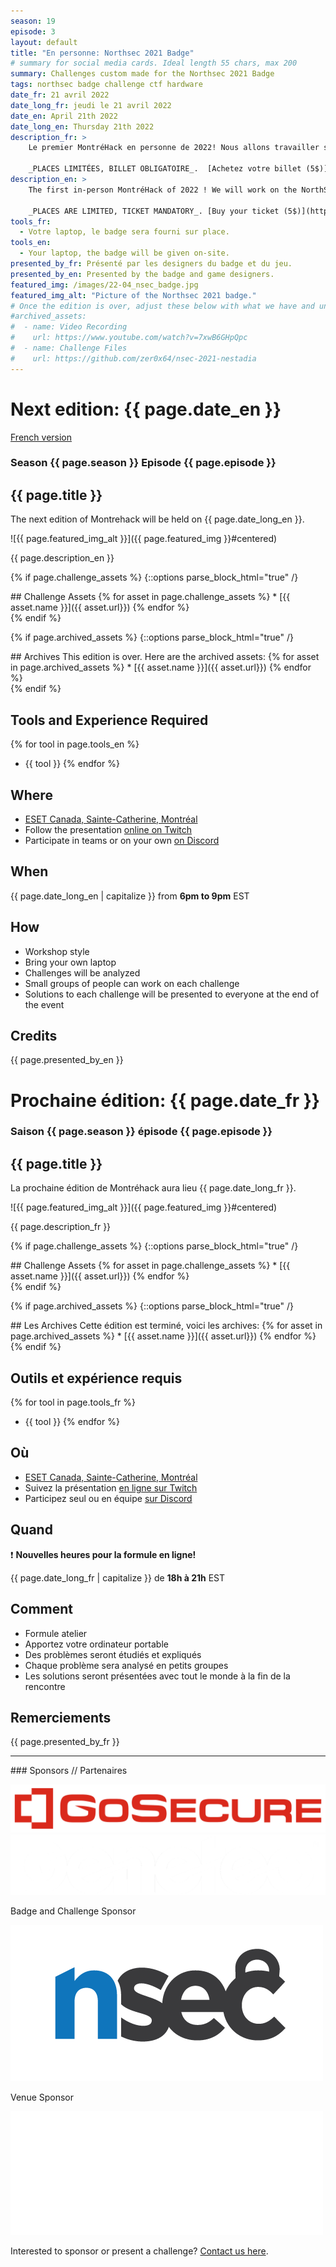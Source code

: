 ```yaml
---
season: 19
episode: 3
layout: default
title: "En personne: Northsec 2021 Badge"
# summary for social media cards. Ideal length 55 chars, max 200
summary: Challenges custom made for the Northsec 2021 Badge
tags: northsec badge challenge ctf hardware
date_fr: 21 avril 2022
date_long_fr: jeudi le 21 avril 2022
date_en: April 21th 2022
date_long_en: Thursday 21th 2022
description_fr: >
    Le premier MontréHack en personne de 2022! Nous allons travailler sur le badge du NorthSec 2021 et exploiter le jeu fait spécialement pour ce badge. Il y aura une introduction au matériel du badge et du jeu. Le badge sera fourni sur place.

    _PLACES LIMITÉES, BILLET OBLIGATOIRE_.  [Achetez votre billet (5$)](https://www.eventbrite.ca/e/320971643827)
description_en: >
    The first in-person MontréHack of 2022 ! We will work on the NorthSec 2021 badge and exploit the game, custom made for this badge. There will be an introduction to the badge hardware and the game. The badge will be given on-site.

    _PLACES ARE LIMITED, TICKET MANDATORY_. [Buy your ticket (5$)](https://www.eventbrite.ca/e/320971643827)
tools_fr:
  - Votre laptop, le badge sera fourni sur place.
tools_en:
  - Your laptop, the badge will be given on-site.
presented_by_fr: Présenté par les designers du badge et du jeu.
presented_by_en: Presented by the badge and game designers.
featured_img: /images/22-04_nsec_badge.jpg
featured_img_alt: "Picture of the Northsec 2021 badge."
# Once the edition is over, adjust these below with what we have and uncomment
#archived_assets:
#  - name: Video Recording
#    url: https://www.youtube.com/watch?v=7xwB6GHpQpc
#  - name: Challenge Files
#    url: https://github.com/zer0x64/nsec-2021-nestadia
---
```


# Next edition: {{ page.date_en }}
[French version](#french)

### Season {{ page.season }} Episode {{ page.episode }}

## {{ page.title }}

The next edition of Montrehack will be held on {{ page.date_long_en }}.

![{{ page.featured_img_alt }}]({{ page.featured_img }}#centered)

{{ page.description_en }}

{% if page.challenge_assets %}
{::options parse_block_html="true" /}
<div class="assets">
## Challenge Assets
{% for asset in page.challenge_assets %}
* [{{ asset.name }}]({{ asset.url}})
{% endfor %}
</div>
{% endif %}

{% if page.archived_assets %}
{::options parse_block_html="true" /}
<div class="archives">
## Archives
This edition is over. Here are the archived assets:
{% for asset in page.archived_assets %}
* [{{ asset.name }}]({{ asset.url}})
{% endfor %}
</div>
{% endif %}

## Tools and Experience Required

{% for tool in page.tools_en %}
* {{ tool }}
{% endfor %}

## Where

* [ESET Canada, Sainte-Catherine, Montréal](https://goo.gl/maps/GvxACCaavwbR5LZDA)
* Follow the presentation [online on Twitch](https://twitch.tv/montrehack/)
* Participate in teams or on your own [on Discord](https://discord.gg/4qfFwPX)

## When

{{ page.date_long_en | capitalize }} from **6pm to 9pm** EST

## How

* Workshop style
* Bring your own laptop
* Challenges will be analyzed
* Small groups of people can work on each challenge
* Solutions to each challenge will be presented to everyone at the end of the event

## Credits

{{ page.presented_by_en }}

<a id="french"></a>

# Prochaine édition: {{ page.date_fr }}

### Saison {{ page.season }} épisode {{ page.episode }}

## {{ page.title }}

La prochaine édition de Montréhack aura lieu {{ page.date_long_fr }}.

![{{ page.featured_img_alt }}]({{ page.featured_img }}#centered)

{{ page.description_fr }}

{% if page.challenge_assets %}
{::options parse_block_html="true" /}
<div class="assets">
## Challenge Assets
{% for asset in page.challenge_assets %}
* [{{ asset.name }}]({{ asset.url}})
{% endfor %}
</div>
{% endif %}

{% if page.archived_assets %}
{::options parse_block_html="true" /}
<div class="archives">
## Les Archives
Cette édition est terminé, voici les archives:
{% for asset in page.archived_assets %}
* [{{ asset.name }}]({{ asset.url}})
{% endfor %}
</div>
{% endif %}

## Outils et expérience requis

{% for tool in page.tools_fr %}
* {{ tool }}
{% endfor %}

## Où

* [ESET Canada, Sainte-Catherine, Montréal](https://goo.gl/maps/GvxACCaavwbR5LZDA)
* Suivez la présentation [en ligne sur Twitch](https://twitch.tv/montrehack/)
* Participez seul ou en équipe [sur Discord](https://discord.gg/4qfFwPX)

## Quand

:heavy_exclamation_mark: **Nouvelles heures pour la formule en ligne!**

{{ page.date_long_fr | capitalize }} de **18h à 21h** EST

## Comment

* Formule atelier
* Apportez votre ordinateur portable
* Des problèmes seront étudiés et expliqués
* Chaque problème sera analysé en petits groupes
* Les solutions seront présentées avec tout le monde à la fin de la rencontre

## Remerciements

{{ page.presented_by_fr }}

<hr/>
### Sponsors // Partenaires

[![GoSecure](/images/sponsor_gosecure.png)](https://gosecure.net/)
[![Genetec](/images/sponsor_genetec.png)](https://www.genetec.com/)

Badge and Challenge Sponsor

[![NorthSec](/images/nsec_logo.png)](https://nsec.io/)

Venue Sponsor

[![ESET](/images/sponsor_eset.png)](https://www.welivesecurity.com/research/)


Interested to sponsor or present a challenge? [Contact us here](https://docs.google.com/forms/d/e/1FAIpQLSecc0vfe3pIwMJjIBCYW4G43ZwtagwVESu_qHKnglnBc3R3ww/viewform?usp=sf_link).
